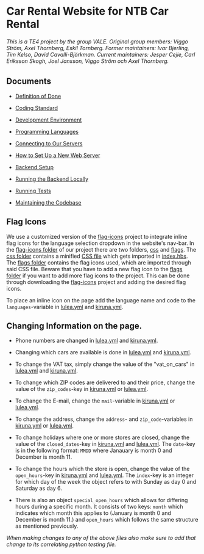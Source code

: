 # Car Rental Website for NTB Car Rental

###### This is a TE4 project by the group VALE. Original group members: Viggo Ström, Axel Thornberg, Eskil Tornberg. Former maintainers: Ivar Bjerling, Tim Kelso, David Cavalli-Björkman. Current maintainers: Jesper Cejie, Carl Eriksson Skogh, Joel Jansson, Viggo Ström och Axel Thornberg.

## Documents

-   [Definition of Done](/docs/definition-of-done.md)
-   [Coding Standard](/docs/coding-standard.md)
-   [Development Environment](/docs/development-environment.md)
-   [Programming Languages](/docs/programming-languages.md)

-   [Connecting to Our Servers](/docs/connecting-to-our-servers.md)
-   [How to Set Up a New Web Server](/docs/web-server-setup.md)
-   [Backend Setup](/docs/backend-setup.md)
-   [Running the Backend Locally](/docs/running-the-backend.md)
-   [Running Tests](/docs/testing.md)
-   [Maintaining the Codebase](/docs/maintenance.md)

## Flag Icons

We use a customized version of the [flag-icons](https://github.com/lipis/flag-icons) project to integrate inline flag icons for the language selection dropdown in the website's nav-bar. In the [flag-icons folder](public/css/flag-icons/) of our project there are two folders, [css](public/css/flag-icons/css) and [flags](public/css/flag-icons/flags). The [css folder](public/css/flag-icons/css) contains a minified [CSS file](public/css/flag-icons/css/flag-icons.min.css) which gets imported in [index.hbs](views/index.hbs). The [flags folder](public/css/flag-icons/flags) contains the flag icons used, which are imported through said CSS file. Beware that you have to add a new flag icon to the [flags folder](public/css/flag-icons/flags) if you want to add more flag icons to the project. This can be done through downloading the [flag-icons](https://github.com/lipis/flag-icons) project and adding the desired flag icons.

To place an inline icon on the page add the language name and code to the `languages`-variable in [lulea.yml](data/lulea.yml) and [kiruna.yml](data/kiruna.yml).

## Changing Information on the page.

-   Phone numbers are changed in [lulea.yml](data/lulea.yml) and [kiruna.yml](data/kiruna.yml).

-   Changing which cars are available is done in [lulea.yml](data/lulea.yml) and [kiruna.yml](data/kiruna.yml).

-   To change the VAT tax, simply change the value of the "vat_on_cars" in [lulea.yml](data/lulea.yml) and [kiruna.yml](data/kiruna.yml).

-   To change which ZIP codes are delivered to and their price, change the value of the `zip_codes`-key in [kiruna.yml](data/kiruna.yml) or [lulea.yml](data/lulea.yml).

-   To change the E-mail, change the `mail`-variable in [kiruna.yml](data/kiruna.yml) or [lulea.yml](data/lulea.yml).

-   To change the address, change the `address`- and `zip_code`-variables in [kiruna.yml](data/kiruna.yml) or [lulea.yml](data/lulea.yml).

-   To change holidays where one or more stores are closed, change the value of the `closed_dates`-key in [kiruna.yml](data/kiruna.yml) and [lulea.yml](data/lulea.yml). The `date`-key is in the following format: `MMDD` where Janauary is month 0 and December is month 11.

-   To change the hours which the store is open, change the value of the `open_hours`-key in [kiruna.yml](data/kiruna.yml) and [lulea.yml](data/lulea.yml). The `index`-key is an integer for which day of the week the object refers to with Sunday as day 0 and Saturday as day 6.

-   There is also an object `special_open_hours` which allows for differing hours during a specific month. It consists of two keys: `month` which indicates which month this applies to (January is month 0 and December is month 11.) and `open_hours` which follows the same structure as mentioned previously.

_When making changes to any of the above files also make sure to add that change to its correlating python testing file._
